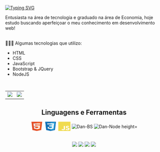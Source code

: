 [![Typing SVG](https://readme-typing-svg.demolab.com?font=Fira+Code&pause=1000&color=7933F7&width=435&lines=Ol%C3%A1%2C+eu+sou+Daniel!+;Um+desenvolvedor+web+full+stack)](https://git.io/typing-svg)

<p>Entusiasta na área de tecnologia e graduado na área de Economia, hoje estudo buscando aperfeiçoar o meu conhecimento em desenvolvimento web! </p>
<br>
👩🏻‍💻 Algumas tecnologias que utilizo:

- HTML
- CSS
- JavaScript
- Bootstrap & JQuery
- NodeJS

<table align="center">
 <tr>
      <td>
      <img src="https://github-readme-stats.vercel.app/api?username=danielcdeda&include_all_commits=true&count_private=true&show_icons=true&line_height=20&theme=tokyonight" />
    </td>
      <td>
       <img src="https://github-readme-stats.vercel.app/api/top-langs?username=danielcdeda&show_icons=true&locale=en&layout=compact&theme=tokyonight"/>
    </td>
<br>
</table>
<h2 align="center"> Linguagens e Ferramentas  </h2>
<div align="center">
<img align="center" alt="Dan-HTML" height="30" width="40" src="https://raw.githubusercontent.com/devicons/devicon/master/icons/html5/html5-original.svg">
<img align="center" alt="Dan-CSS" height="30" width="40" src="https://raw.githubusercontent.com/devicons/devicon/master/icons/css3/css3-original.svg">
<img align="center" alt="Dan-Js" height="30" width="40" src="https://raw.githubusercontent.com/devicons/devicon/master/icons/javascript/javascript-plain.svg">
<img align="center" alt="Dan-BS" height="38" width="40" src="https://cdn.jsdelivr.net/gh/devicons/devicon/icons/bootstrap/bootstrap-original.svg" />
<img align="center" alt="Dan-Node height="30" width="40" src="https://cdn.jsdelivr.net/gh/devicons/devicon/icons/nodejs/nodejs-original.svg" />
          
 <br>
</div>
<br> <br>
<div align="center" class="socials">
  <a href="https://www.linkedin.com/in/daniel-d%C3%A9da-403ab9217" target="_blank"><img src="https://img.shields.io/badge/-LinkedIn-%230077B5?style=for-the-badge&logo=linkedin&logoColor=white" target="_blank"></a> 
  <a href = "mailto:daniel.costa.deda.oliveira@gmail.com"><img src="https://img.shields.io/badge/-Gmail-%23333?style=for-the-badge&logo=gmail&logoColor=white" target="_blank"></a>
  <a href="https://www.youtube.com/channel/UCi1myGWeDumTdQMdCOcjjDg" target="_blank"><img src="https://img.shields.io/badge/YouTube-FF0000?style=for-the-badge&logo=youtube&logoColor=white" target="_blank"></a>
  <a href="https://www.twitch.tv/batimal" target="_blank"><img src="https://img.shields.io/badge/Twitch-9146FF?style=for-the-badge&logo=twitch&logoColor=white" target="_blank"></a>
  
</div>

